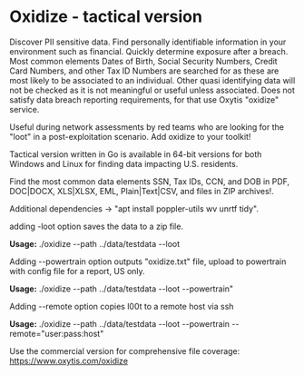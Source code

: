 # Oxidize - tactical version

Discover PII sensitive data. Find personally identifiable information in your environment such as financial. Quickly determine exposure after a breach. Most common elements Dates of Birth, Social Security Numbers, Credit Card Numbers, and other Tax ID Numbers are searched for as these are most likely to be associated to an individual. Other quasi identifying data will not be checked as it is not meaningful or useful unless associated. Does not satisfy data breach reporting requirements, for that use Oxytis "oxidize" service.

Useful during network assessments by red teams who are looking for the "loot" in a post-exploitation scenario. Add oxidize to your toolkit!

Tactical version written in Go is available in 64-bit versions for both Windows and Linux for finding data impacting U.S. residents.

Find the most common data elements SSN, Tax IDs, CCN, and DOB in PDF, DOC|DOCX, XLS|XLSX, EML, Plain|Text|CSV, and files in ZIP archives!.

Additional dependencies -> "apt install poppler-utils wv unrtf tidy".

adding -loot option saves the data to a zip file.

<b>Usage:</b> ./oxidize --path ../data/testdata --loot

Adding --powertrain option outputs "oxidize.txt" file, upload to powertrain with config file for a report, US only.

<b>Usage:</b> ./oxidize --path ../data/testdata --loot --powertrain"


Adding --remote option copies l00t to a remote host via ssh

<b>Usage:</b> ./oxidize --path ../data/testdata --loot --powertrain --remote="user:pass:host"

Use the commercial version for comprehensive file coverage: https://www.oxytis.com/oxidize
